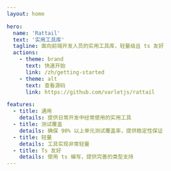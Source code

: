 ```yaml
---
layout: home

hero:
  name: 'Rattail'
  text: '实用工具库'
  tagline: 面向前端开发人员的实用工具库，轻量级且 ts 友好
  actions:
    - theme: brand
      text: 快速开始
      link: /zh/getting-started
    - theme: alt
      text: 查看源码
      link: https://github.com/varletjs/rattail

features:
  - title: 通用
    details: 提供日常开发中经常使用的实用工具
  - title: 测试覆盖
    details: 确保 90% 以上单元测试覆盖率，提供稳定性保证
  - title: 轻量
    details: 工具实现非常轻量
  - title: Ts 友好
    details: 使用 ts 编写，提供完善的类型支持
---
```

